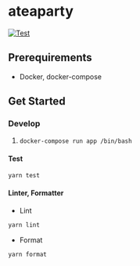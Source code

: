 # ateaparty

[![Test](https://github.com/tktcorporation/ateaparty/actions/workflows/test.yml/badge.svg)](https://github.com/tktcorporation/ateaparty/actions/workflows/test.yml)

## Prerequirements

- Docker, docker-compose

## Get Started

### Develop

1. `docker-compose run app /bin/bash`

#### Test

```bash
yarn test
```

#### Linter, Formatter

-   Lint

```bash
yarn lint
```

-   Format

```bash
yarn format
```
